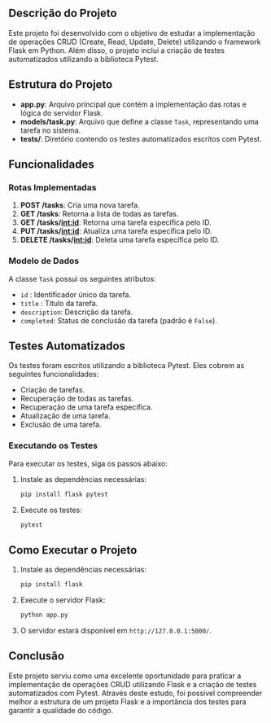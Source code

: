 ## Descrição do Projeto

Este projeto foi desenvolvido com o objetivo de estudar a implementação de operações CRUD (Create, Read, Update, Delete) utilizando o framework Flask em Python. Além disso, o projeto inclui a criação de testes automatizados utilizando a biblioteca Pytest.

## Estrutura do Projeto

- **app.py**: Arquivo principal que contém a implementação das rotas e lógica do servidor Flask.
- **models/task.py**: Arquivo que define a classe `Task`, representando uma tarefa no sistema.
- **tests/**: Diretório contendo os testes automatizados escritos com Pytest.

## Funcionalidades

### Rotas Implementadas

1. **POST /tasks**: Cria uma nova tarefa.
2. **GET /tasks**: Retorna a lista de todas as tarefas.
3. **GET /tasks/<int:id>**: Retorna uma tarefa específica pelo ID.
4. **PUT /tasks/<int:id>**: Atualiza uma tarefa específica pelo ID.
5. **DELETE /tasks/<int:id>**: Deleta uma tarefa específica pelo ID.

### Modelo de Dados

A classe `Task` possui os seguintes atributos:
- `id` : Identificador único da tarefa.
- `title` : Título da tarefa.
- `description`: Descrição da tarefa.
- `completed`: Status de conclusão da tarefa (padrão é `False`).

## Testes Automatizados

Os testes foram escritos utilizando a biblioteca Pytest. Eles cobrem as seguintes funcionalidades:
- Criação de tarefas.
- Recuperação de todas as tarefas.
- Recuperação de uma tarefa específica.
- Atualização de uma tarefa.
- Exclusão de uma tarefa.

### Executando os Testes

Para executar os testes, siga os passos abaixo:

1. Instale as dependências necessárias:
    ```bash
    pip install flask pytest
    ```

2. Execute os testes:
    ```bash
    pytest
    ```

## Como Executar o Projeto

1. Instale as dependências necessárias:
    ```bash
    pip install flask
    ```

2. Execute o servidor Flask:
    ```bash
    python app.py
    ```

3. O servidor estará disponível em `http://127.0.0.1:5000/`.

## Conclusão

Este projeto serviu como uma excelente oportunidade para praticar a implementação de operações CRUD utilizando Flask e a criação de testes automatizados com Pytest. Através deste estudo, foi possível compreender melhor a estrutura de um projeto Flask e a importância dos testes para garantir a qualidade do código.